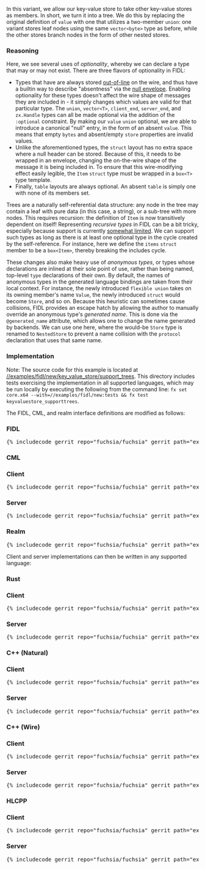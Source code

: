 In this variant, we allow our key-value store to take other key-value stores as
members. In short, we turn it into a tree. We do this by replacing the original
definition of `value` with one that utilizes a two-member `union`: one variant
stores leaf nodes using the same `vector<byte>` type as before, while the other
stores branch nodes in the form of other nested stores.

### Reasoning

Here, we see several uses of *optionality*, whereby we can declare a type that
may or may not exist. There are three flavors of optionality in FIDL:

- Types that have are always stored
  [out-of-line](/docs/reference/fidl/language/wire-format#primary_and_secondary_objects)
  on the wire, and thus have a builtin way to describe "absentness" via the
  [null envelope](/docs/reference/fidl/language/wire-format#envelopes). Enabling
  optionality for these types doesn't affect the wire shape of messages they are
  included in - it simply changes which values are valid for that particular
  type. The `union`, `vector<T>`, `client_end`, `server_end`, and `zx.Handle`
  types can all be made optional via the addition of the `:optional` constraint.
  By making our `value` `union` optional, we are able to introduce a canonical
  "null" entry, in the form of an absent `value`. This means that empty `bytes`
  and absent/empty `store` properties are invalid values.
- Unlike the aforementioned types, the `struct` layout has no extra space where
  a null header can be stored. Because of this, it needs to be wrapped in an
  envelope, changing the on-the-wire shape of the message it is being included
  in. To ensure that this wire-modifying effect easily legible, the `Item`
  `struct` type must be wrapped in a `box<T>` type template.
- Finally, `table` layouts are always optional. An absent `table` is simply one
  with none of its members set.

Trees are a naturally self-referential data structure: any node in the tree may
contain a leaf with pure data (in this case, a string), or a sub-tree with more
nodes. This requires recursion: the definition of `Item` is now transitively
dependent on itself! Representing *recursive types* in FIDL can be a bit tricky,
especially because support is currently [somewhat
limited](https://fxbug.dev/35218). We can support such types as long as there is
at least one optional type in the cycle created by the self-reference. For
instance, here we define the `items` `struct` member to be a `box<Item>`,
thereby breaking the includes cycle.

<!-- TODO(https://fxbug.dev/35218): remove box<Item> once this lands -->

These changes also make heavy use of *anonymous types*, or types whose
declarations are inlined at their sole point of use, rather than being named,
top-level `type` declarations of their own. By default, the names of anonymous
types in the generated language bindings are taken from their local context. For
instance, the newly introduced `flexible union` takes on its owning member's
name `Value`, the newly introduced `struct` would become `Store`, and so on.
Because this heuristic can sometimes cause collisions, FIDL provides an escape
hatch by allowing the author to manually override an anonymous type's *generated
name*. This is done via the `@generated_name` attribute, which allows one to
change the name generated by backends. We can use one here, where the would-be
`Store` type is renamed to `NestedStore` to prevent a name collision with the
`protocol` declaration that uses that same name.

### Implementation

Note: The source code for this example is located at
[//examples/fidl/new/key_value_store/support_trees](/examples/fidl/new/key_value_store/support_trees).
This directory includes tests exercising the implementation in all supported
languages, which may be run locally by executing the following from
the command line: `fx set core.x64 --with=//examples/fidl/new:tests && fx test
keyvaluestore_supporttrees`.

The FIDL, CML, and realm interface definitions are modified as follows:

<div>
  <devsite-selector>
    <!-- FIDL -->
    <section>
      <h3 id="key_value_store-support_trees-fidl">FIDL</h3>
      <pre class="prettyprint">{% includecode gerrit_repo="fuchsia/fuchsia" gerrit_path="examples/fidl/new/key_value_store/support_trees/fidl/key_value_store.test.fidl" highlight="diff_1" %}</pre>
    </section>
    <!-- CML -->
    <section style="padding: 0px;">
      <h3>CML</h3>
      <devsite-selector style="margin: 0px; padding: 0px;">
        <section>
          <h3 id="key_value_store-support_trees-cml-client">Client</h3>
          <pre class="prettyprint">{% includecode gerrit_repo="fuchsia/fuchsia" gerrit_path="examples/fidl/new/key_value_store/support_trees/meta/client.cml" %}</pre>
        </section>
        <section>
          <h3 id="key_value_store-support_trees-server">Server</h3>
          <pre class="prettyprint">{% includecode gerrit_repo="fuchsia/fuchsia" gerrit_path="examples/fidl/new/key_value_store/support_trees/meta/server.cml" %}</pre>
        </section>
        <section>
          <h3 id="key_value_store-support_trees-realm">Realm</h3>
          <pre class="prettyprint">{% includecode gerrit_repo="fuchsia/fuchsia" gerrit_path="examples/fidl/new/key_value_store/support_trees/realm/meta/realm.cml" %}</pre>
        </section>
      </devsite-selector>
    </section>
  </devsite-selector>
</div>

Client and server implementations can then be written in any supported language:

<div>
  <devsite-selector>
    <!-- Rust -->
    <section style="padding: 0px;">
      <h3>Rust</h3>
      <devsite-selector style="margin: 0px; padding: 0px;">
        <section>
          <h3 id="key_value_store-support_trees-rust-client">Client</h3>
          <pre class="prettyprint lang-rust">{% includecode gerrit_repo="fuchsia/fuchsia" gerrit_path="examples/fidl/new/key_value_store/support_trees/rust/client/src/main.rs" highlight="diff_1,diff_2,diff_3" %}</pre>
        </section>
        <section>
          <h3 id="key_value_store-support_trees-rust-server">Server</h3>
          <pre class="prettyprint lang-rust">{% includecode gerrit_repo="fuchsia/fuchsia" gerrit_path="examples/fidl/new/key_value_store/support_trees/rust/server/src/main.rs" highlight="diff_1,diff_2,diff_3,diff_4,diff_5" %}</pre>
        </section>
      </devsite-selector>
    </section>
    <!-- C++ (Natural) -->
    <section style="padding: 0px;">
      <h3>C++ (Natural)</h3>
      <devsite-selector style="margin: 0px; padding: 0px;">
        <section>
          <h3 id="key_value_store-support_trees-cpp_natural-client">Client</h3>
          <pre class="prettyprint lang-cc">{% includecode gerrit_repo="fuchsia/fuchsia" gerrit_path="examples/fidl/new/key_value_store/support_trees/cpp_natural/TODO.md" region_tag="todo" %}</pre>
        </section>
        <section>
          <h3 id="key_value_store-support_trees-cpp_natural-server">Server</h3>
          <pre class="prettyprint lang-cc">{% includecode gerrit_repo="fuchsia/fuchsia" gerrit_path="examples/fidl/new/key_value_store/support_trees/cpp_natural/TODO.md" region_tag="todo" %}</pre>
        </section>
      </devsite-selector>
    </section>
    <!-- C++ (Wire) -->
    <section style="padding: 0px;">
      <h3>C++ (Wire)</h3>
      <devsite-selector style="margin: 0px; padding: 0px;">
        <section>
          <h3 id="key_value_store-support_trees-cpp_wire-client">Client</h3>
          <pre class="prettyprint lang-cc">{% includecode gerrit_repo="fuchsia/fuchsia" gerrit_path="examples/fidl/new/key_value_store/support_trees/cpp_wire/TODO.md" region_tag="todo" %}</pre>
        </section>
        <section>
          <h3 id="key_value_store-support_trees-cpp_wire-server">Server</h3>
          <pre class="prettyprint lang-cc">{% includecode gerrit_repo="fuchsia/fuchsia" gerrit_path="examples/fidl/new/key_value_store/support_trees/cpp_wire/TODO.md" region_tag="todo" %}</pre>
        </section>
      </devsite-selector>
    </section>
    <!-- HLCPP -->
    <section style="padding: 0px;">
      <h3 id="key_value_store-support_trees-hlcpp">HLCPP</h3>
      <devsite-selector style="margin: 0px; padding: 0px;">
        <section>
          <h3 id="key_value_store-support_trees-hlcpp-client">Client</h3>
          <pre class="prettyprint lang-cc">{% includecode gerrit_repo="fuchsia/fuchsia" gerrit_path="examples/fidl/new/key_value_store/support_trees/hlcpp/TODO.md" region_tag="todo" %}</pre>
        </section>
        <section>
          <h3 id="key_value_store-support_trees-hlcpp-server">Server</h3>
          <pre class="prettyprint lang-cc">{% includecode gerrit_repo="fuchsia/fuchsia" gerrit_path="examples/fidl/new/key_value_store/support_trees/hlcpp/TODO.md" region_tag="todo" %}</pre>
        </section>
      </devsite-selector>
    </section>
  </devsite-selector>
</div>
